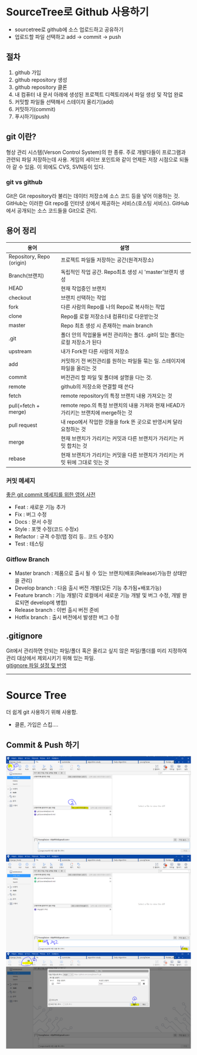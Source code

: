 # SourceTree로 Github 사용하기
- sourcetree로 github에 소스 업로드하고 공유하기
- 업로드할 파일 선택하고 add -> commit -> push
## 절차
1. github 가입
2. github repository 생성
3. github repository 클론
4. 내 컴퓨터 내 문서 아래에 생성된 프로젝트 디렉토리에서 파일 생성 및 작업 완료
5. 커밋할 파일들 선택해서 스테이지 올리기(add)
6. 커밋하기(commit)
7. 푸시하기(push)

## git 이란?
형상 관리 시스템(Verson Control System)의 한 종류. 주로 개발다들이 프로그램과 관련되 파일 저장하는데 사용. 게임의 세이브 포인트와 같이 언제든 저장 시점으로 되돌아 갈 수 있음. 이 외에도 CVS, SVN등이 있다.
### git vs github
Git은 Git repository라 불리는 데이터 저장소에 소스 코드 등을 넣어 이용하는 것.     
GitHub는 이러한 Git repo를 인터넷 상에서 제공하는 서비스(호스팅 서비스). GitHub에서 공개되는 소스 코드들을 Git으로 관리.

## 용어 정리
|용어|설명|
|----|-------------|
|Repository, Repo (origin)|프로젝트 파일들 저장하는 공간(원격저장소)|
|Branch(브랜치)|독립적인 작업 공간. Repo최초 생성 시 'master'브랜치 생성|
|HEAD|현재 작업중인 브랜치|
|checkout|브랜치 선택하는 작업|
|fork|다른 사람의 Repo를 나의 Repo로 복사하는 작업|
|clone|Repo를 로컬 저장소(내 컴퓨터)로 다운받는것|
|master|Repo 최초 생성 시 존재하는 main branch|
|.git|폴더 안의 작업물들 버전 관리하는 폴더. .git이 있는 폴더는 로컬 저장소가 된다|
|upstream|내가 Fork한 다른 사람의 저장소|
|add|커밋하기 전 버전관리를 원하는 파일들 묶는 일. 스테이지에 파일을 올리는 것|
|commit|버전관리 할 파일 및 폴더에 설명을 다는 것.|
|remote|github의 저장소와 연결할 때 쓴다|
|fetch|remote repository의 특정 브랜치 내용 가져오는 것|
|pull(=fetch + merge)|remote repo.의 특정 브랜치의 내용 가져와 현재 HEAD가 가리키는 브랜치에 merge하는 것|
|pull request|내 repo에서 작업한 것들을 fork 뜬 곳으로 반영시켜 달라 요청하는 것|
|merge|현재 브랜치가 가리키는 커밋과 다른 브랜치가 가리키는 커밋 합치는 것|
|rebase|현재 브랜치가 가리키는 커밋을 다른 브랜치가 가리키는 커밋 뒤에 그대로 잇는 것|

    
### 커밋 메세지
[좋은 git commit 메세지를 위한 영어 사전](https://blog.ull.im/engineering/2019/03/10/logs-on-git.html)
- Feat : 새로운 기능 추가
- Fix : 버그 수정
- Docs : 문서 수정
- Style : 포맷 수정(코드 수정x)
- Refactor : 규격 수정(탭 정리 등.. 코드 수정X)
- Test : 테스팅

### Gitflow Branch
- Master branch : 제품으로 출시 될 수 있는 브랜치(배포(Release)가능한 상태만을 관리)
- Develop branch : 다음 출시 버전 개발(모든 기능 추가됨+배포가능)
- Feature branch : 기능 개발(각 로컬에서 새로운 기능 개발 및 버그 수정, 개발 완료되면 develop에 병합)
- Release branch : 이번 출시 버전 준비
- Hotfix branch : 출시 버전에서 발생한 버그 수정

## .gitignore
Git에서 관리하면 안되는 파일/폴더 혹은 올리고 싶지 않은 파일/폴더를 미리 지정하여 관리 대상에서 제외시키기 위해 있는 파일.     
[gitignore 파일 설정 및 반영](https://blog.naver.com/PostView.nhn?blogId=simpolor&logNo=221065977618&categoryNo=27&parentCategoryNo=0&viewDate=&currentPage=1&postListTopCurrentPage=&from=postList&userTopListOpen=true&userTopListCount=5&userTopListManageOpen=false&userTopListCurrentPage=1)

-----
# Source Tree
더 쉽게 git 사용하기 위해 사용함.
- 클론, 가입은 스킵....

## Commit & Push 하기
![git01](/img/git01.PNG)
![git02](/img/git02.PNG)
![git03](/img/git03.PNG)